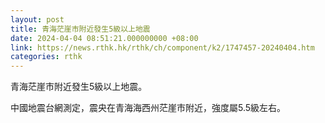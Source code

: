 ```yaml
---
layout: post
title: 青海茫崖市附近發生5級以上地震
date: 2024-04-04 08:51:21.000000000 +08:00
link: https://news.rthk.hk/rthk/ch/component/k2/1747457-20240404.htm
categories: rthk
---
```


青海茫崖市附近發生5級以上地震。

中國地震台網測定，震央在青海海西州茫崖市附近，強度屬5.5級左右。
